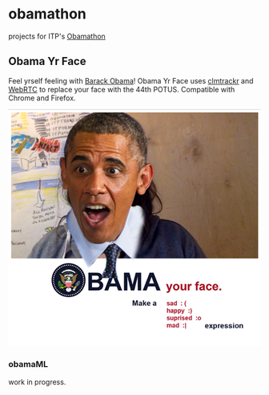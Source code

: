 # obamathon
projects for ITP's [Obamathon](https://github.com/ITPNYU/Obamathon/)

## Obama Yr Face
Feel yrself feeling with [Barack Obama](https://rml444.itp.io:8100/index.html)! Obama Yr Face uses [clmtrackr](https://github.com/auduno/clmtrackr) and [WebRTC](https://developer.mozilla.org/en-US/docs/Web/API/Navigator/getUserMedia) to replace your face with the 44th POTUS. Compatible with Chrome and Firefox.

![](face.png)

### obamaML
work in progress.
